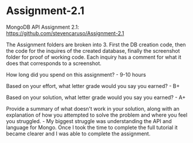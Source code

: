 # Assignment-2.1
 MongoDB API
Assignment 2.1: https://github.com/stevencaruso/Assignment-2.1

The Assignment folders are broken into 3. First the DB creation code, then the code for the inquires of the created database, finally the screenshot folder for proof of working code. Each inquiry has a comment for what it does that corresponds to a screenshot. 

How long did you spend on this assignment? - 9-10 hours

Based on your effort, what letter grade would you say you earned? - B+

Based on your solution, what letter grade would you say you earned? - A+

Provide a summary of what doesn't work in your solution, along with an explanation of how you attempted to solve the problem and where you feel you struggled. - My biggest struggle was understanding the API and language for Mongo. Once I took the time to complete the full tutorial it became clearer and I was able to complete the assignment. 
